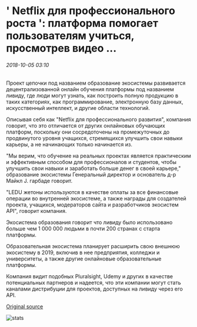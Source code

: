 # ' Netflix для профессионального роста ': платформа помогает пользователям учиться, просмотрев видео ...

###### 2018-10-05 03:10

Проект цепочки под названием образование экосистемы развивается децентрализованной онлайн обучения платформы под названием ливиду, где люди могут узнать, как построить полную продукцию в таких категориях, как программирование, электронную базу данных, искусственный интеллект, и другие области технологий.

Описывая себя как "Netflix для профессионального развития", компания говорит, что это отличается от других онлайновых обучающих платформ, поскольку они сосредоточены на промежуточных до продвинутого уровня учащихся, стремящихся улучшить свои навыки карьеры, а не начинающих только начинается из.

"Мы верим, что обучение на реальных проектах является практическим и эффективным способом для профессионалов и студентов, чтобы улучшить свои навыки и заработать больше денег в своей карьере," образование экосистемы Генеральный директор и основатель д-р Майкл J. гарбаде говорит.

"LEDU жетоны используются в качестве оплаты за все финансовые операции во внутренней экосистеме, а также награды для создателей проекта, учащихся, модераторов сайта и разработчиков экосистем API", говорит компания.

Экосистема образования говорит что ливиду было использовано больше чем 1 000 000 людьми в почти 200 странах с старта платформы.

Образовательная экосистема планирует расширить свою внешнюю экосистему в 2019, включив в нее предприятия, колледжи и университеты, а также другие онлайновые образовательные платформы.

Компания видит подобных Pluralsight, Udemy и других в качестве потенциальных партнеров и надеется, что эти компании могут стать каналами дистрибуции для проектов, доступных на ливиду через его API.

[Original source](https://cointelegraph.com/news/netflix-for-professional-growth-platform-helps-users-learn-by-watching-videos)

![stats](https://c.statcounter.com/11760860/0/a89fa40b/1/ "stats")
